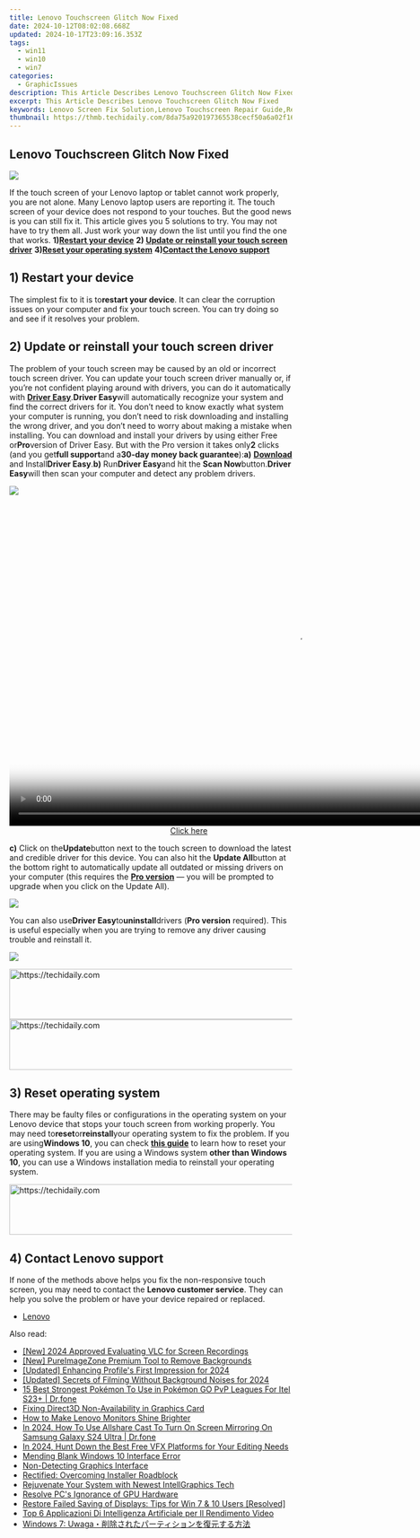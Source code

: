 ```yaml
---
title: Lenovo Touchscreen Glitch Now Fixed
date: 2024-10-12T08:02:08.668Z
updated: 2024-10-17T23:09:16.353Z
tags:
  - win11
  - win10
  - win7
categories:
  - GraphicIssues
description: This Article Describes Lenovo Touchscreen Glitch Now Fixed
excerpt: This Article Describes Lenovo Touchscreen Glitch Now Fixed
keywords: Lenovo Screen Fix Solution,Lenovo Touchscreen Repair Guide,Resolved Lenovo Display Glitch,Lenovo Touchscreen Update,Fixing Lenovo Glitches Quickly,Lenovo Touchscreen Bug Resolved,Improved Lenovo Touchscreen Performance
thumbnail: https://thmb.techidaily.com/8da75a920197365538cecf50a6a02f169af5b1bab79994ca4fd6fd7629b24545.jpg
---
```


## Lenovo Touchscreen Glitch Now Fixed

![](https://images.drivereasy.com/wp-content/uploads/2017/10/img_59dad8de1a27e.jpg)

If the touch screen of your Lenovo laptop or tablet cannot work properly, you are not alone. Many Lenovo laptop users are reporting it. The touch screen of your device does not respond to your touches. But the good news is you can still fix it. This article gives you 5 solutions to try. You may not have to try them all. Just work your way down the list until you find the one that works. **1)[Restart your device](#a)**   **2) [Update or reinstall your touch screen driver](#b)**   **3)[Reset your operating system](#c)**   **4)[Contact the Lenovo support](#d)**

## 1) Restart your device

The simplest fix to it is to**restart your device**. It can clear the corruption issues on your computer and fix your touch screen. You can try doing so and see if it resolves your problem.

## 2) Update or reinstall your touch screen driver

The problem of your touch screen may be caused by an old or incorrect touch screen driver. You can update your touch screen driver manually or, if you’re not confident playing around with drivers, you can do it automatically with [**Driver Easy**](https://tools.techidaily.com/drivereasy/download/).**Driver Easy**will automatically recognize your system and find the correct drivers for it. You don’t need to know exactly what system your computer is running, you don’t need to risk downloading and installing the wrong driver, and you don’t need to worry about making a mistake when installing. You can download and install your drivers by using either Free or**Pro**version of Driver Easy. But with the Pro version it takes only**2** clicks (and you get**full support**and a**30-day money back guarantee**):**a)** [**Download**](https://tools.techidaily.com/drivereasy/download/) and Install**Driver Easy**.**b)** Run**Driver Easy**and hit the **Scan Now**button.**Driver Easy**will then scan your computer and detect any problem drivers.

![](https://images.drivereasy.com/wp-content/uploads/2017/07/img_59682e9883633.png)

<!-- affiliate ads begin -->
<span id="1444782">
					<video width="1024" height="576" style="cursor:pointer"
           poster="//a.impactradius-go.com/display-clicktoplayimage/1444782.png"
           onclick="if(!this.playClicked){this.play();this.setAttribute('controls',true);this.playClicked=true;}">
	   <source src="//a.impactradius-go.com/display-ad/14559-1444782">
	   <img src="//a.impactradius-go.com/display-clicktoplayimage/1444782.png" style="border: none; height: 100%; width: 100%; object-fit: contain">
	</video>
	<div style="width:640px;text-align:center"><a href="javascript:window.open(decodeURIComponent('https%3A%2F%2Fpropmoneyinc.pxf.io%2Fc%2F5597632%2F1444782%2F14559'), '_blank');void(0);">Click here</a></div>
</span>
<img height="0" width="0" src="https://imp.pxf.io/i/5597632/1444782/14559" style="position:absolute;visibility:hidden;" border="0" />
<!-- affiliate ads end -->

**c)** Click on the**Update**button next to the touch screen to download the latest and credible driver for this device. You can also hit the **Update All**button at the bottom right to automatically update all outdated or missing drivers on your computer (this requires the **[Pro version](https://tools.techidaily.com/drivereasy/download/)**  — you will be prompted to upgrade when you click on the Update All).

![](https://images.drivereasy.com/wp-content/uploads/2017/07/img_5979a663c6152.jpg)

You can also use**Driver Easy**to**uninstall**drivers (**Pro version** required). This is useful especially when you are trying to remove any driver causing trouble and reinstall it.

![](https://images.drivereasy.com/wp-content/uploads/2017/07/img_5979a6ab021f5.jpg)

<!-- affiliate ads begin -->
<a href="https://appsumo.8odi.net/c/5597632/2043597/7443" target="_top" id="2043597">
  <img src="//a.impactradius-go.com/display-ad/7443-2043597" border="0" alt="https://techidaily.com" width="728" height="90"/>
</a>
<img height="0" width="0" src="https://appsumo.8odi.net/i/5597632/2043597/7443" style="position:absolute;visibility:hidden;" border="0" />
<!-- affiliate ads end -->

<!-- affiliate ads begin -->
<a href="https://aligracehair.sjv.io/c/5597632/1902294/19272" target="_top" id="1902294">
  <img src="//a.impactradius-go.com/display-ad/19272-1902294" border="0" alt="https://techidaily.com" width="728" height="90"/>
</a>
<img height="0" width="0" src="https://aligracehair.sjv.io/i/5597632/1902294/19272" style="position:absolute;visibility:hidden;" border="0" />
<!-- affiliate ads end -->

## 3) Reset operating system

There may be faulty files or configurations in the operating system on your Lenovo device that stops your touch screen from working properly. You may need to**reset**or**reinstall**your operating system to fix the problem. If you are using**Windows 10**, you can check [**this guide**](https://tools.techidaily.com/drivereasy/download/) to learn how to reset your operating system. If you are using a Windows system **other than Windows 10**, you can use a Windows installation media to reinstall your operating system.

<!-- affiliate ads begin -->
<a href="https://unicoeye.pxf.io/c/5597632/2134229/18498" target="_top" id="2134229">
  <img src="//a.impactradius-go.com/display-ad/18498-2134229" border="0" alt="https://techidaily.com" width="728" height="90"/>
</a>
<img height="0" width="0" src="https://unicoeye.pxf.io/i/5597632/2134229/18498" style="position:absolute;visibility:hidden;" border="0" />
<!-- affiliate ads end -->

## 4) Contact Lenovo support

If none of the methods above helps you fix the non-responsive touch screen, you may need to contact the **Lenovo customer service**. They can help you solve the problem or have your device repaired or replaced.

* [Lenovo](https://tools.techidaily.com/drivereasy/download/)

<ins class="adsbygoogle"
     style="display:block"
     data-ad-format="autorelaxed"
     data-ad-client="ca-pub-7571918770474297"
     data-ad-slot="1223367746"></ins>

<ins class="adsbygoogle"
     style="display:block"
     data-ad-client="ca-pub-7571918770474297"
     data-ad-slot="8358498916"
     data-ad-format="auto"
     data-full-width-responsive="true"></ins>

<span class="atpl-alsoreadstyle">Also read:</span>
<div><ul>
<li><a href="https://digital-screen-recording.techidaily.com/new-2024-approved-evaluating-vlc-for-screen-recordings/"><u>[New] 2024 Approved Evaluating VLC for Screen Recordings</u></a></li>
<li><a href="https://fox-helps.techidaily.com/new-pureimagezone-premium-tool-to-remove-backgrounds/"><u>[New] PureImageZone Premium Tool to Remove Backgrounds</u></a></li>
<li><a href="https://fox-boxes.techidaily.com/updated-enhancing-profiles-first-impression-for-2024/"><u>[Updated] Enhancing Profile's First Impression for 2024</u></a></li>
<li><a href="https://screen-video-capture.techidaily.com/updated-secrets-of-filming-without-background-noises-for-2024/"><u>[Updated] Secrets of Filming Without Background Noises for 2024</u></a></li>
<li><a href="https://android-pokemon-go.techidaily.com/15-best-strongest-pokemon-to-use-in-pokemon-go-pvp-leagues-for-itel-s23plus-drfone-by-drfone-virtual-android/"><u>15 Best Strongest Pokémon To Use in Pokémon GO PvP Leagues For Itel S23+ | Dr.fone</u></a></li>
<li><a href="https://graphic-issues.techidaily.com/fixing-direct3d-non-availability-in-graphics-card/"><u>Fixing Direct3D Non-Availability in Graphics Card</u></a></li>
<li><a href="https://graphic-issues.techidaily.com/how-to-make-lenovo-monitors-shine-brighter/"><u>How to Make Lenovo Monitors Shine Brighter</u></a></li>
<li><a href="https://screen-mirror.techidaily.com/in-2024-how-to-use-allshare-cast-to-turn-on-screen-mirroring-on-samsung-galaxy-s24-ultra-drfone-by-drfone-android/"><u>In 2024, How To Use Allshare Cast To Turn On Screen Mirroring On Samsung Galaxy S24 Ultra | Dr.fone</u></a></li>
<li><a href="https://some-techniques.techidaily.com/in-2024-hunt-down-the-best-free-vfx-platforms-for-your-editing-needs/"><u>In 2024, Hunt Down the Best Free VFX Platforms for Your Editing Needs</u></a></li>
<li><a href="https://graphic-issues.techidaily.com/mending-blank-windows-10-interface-error/"><u>Mending Blank Windows 10 Interface Error</u></a></li>
<li><a href="https://graphic-issues.techidaily.com/non-detecting-graphics-interface/"><u>Non-Detecting Graphics Interface</u></a></li>
<li><a href="https://graphic-issues.techidaily.com/rectified-overcoming-installer-roadblock/"><u>Rectified: Overcoming Installer Roadblock</u></a></li>
<li><a href="https://graphic-issues.techidaily.com/rejuvenate-your-system-with-newest-intellgraphics-tech/"><u>Rejuvenate Your System with Newest IntellGraphics Tech</u></a></li>
<li><a href="https://graphic-issues.techidaily.com/resolve-pcs-ignorance-of-gpu-hardware/"><u>Resolve PC's Ignorance of GPU Hardware</u></a></li>
<li><a href="https://graphic-issues.techidaily.com/restore-failed-saving-of-displays-tips-for-win-7-and-10-users-resolved/"><u>Restore Failed Saving of Displays: Tips for Win 7 & 10 Users [Resolved]</u></a></li>
<li><a href="https://vp-tips.techidaily.com/top-6-applicazioni-di-intelligenza-artificiale-per-il-rendimento-video/"><u>Top 6 Applicazioni Di Intelligenza Artificiale per Il Rendimento Video</u></a></li>
<li><a href="https://win-updates.techidaily.com/windows-7-uwaga/"><u>Windows 7: Uwaga・削除されたパーティションを復元する方法</u></a></li>
</ul></div>

